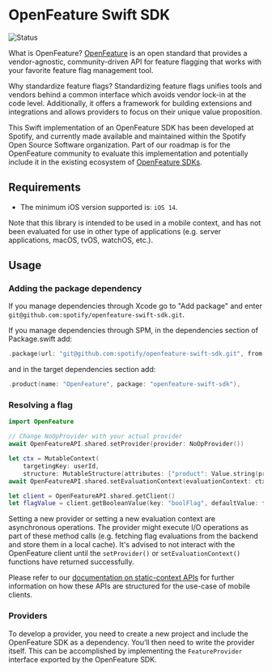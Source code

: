 # OpenFeature Swift SDK

![Status](https://img.shields.io/badge/lifecycle-alpha-a0c3d2.svg)

What is OpenFeature?
[OpenFeature][openfeature-website] is an open standard that provides a vendor-agnostic, community-driven API for feature flagging that works with your favorite feature flag management tool.

Why standardize feature flags?
Standardizing feature flags unifies tools and vendors behind a common interface which avoids vendor lock-in at the code level. Additionally, it offers a framework for building extensions and integrations and allows providers to focus on their unique value proposition.

This Swift implementation of an OpenFeature SDK has been developed at Spotify, and currently made available and maintained within the Spotify Open Source Software organization. Part of our roadmap is for the OpenFeature community to evaluate this implementation and potentially include it in the existing ecosystem of [OpenFeature SDKs][openfeature-sdks].

## Requirements

- The minimum iOS version supported is: `iOS 14`.

Note that this library is intended to be used in a mobile context, and has not been evaluated for use in other type of applications (e.g. server applications, macOS, tvOS, watchOS, etc.).

## Usage

### Adding the package dependency

If you manage dependencies through Xcode go to "Add package" and enter `git@github.com:spotify/openfeature-swift-sdk.git`.

If you manage dependencies through SPM, in the dependencies section of Package.swift add:
```swift
.package(url: "git@github.com:spotify/openfeature-swift-sdk.git", from: "0.2.3")
```

and in the target dependencies section add:
```swift
.product(name: "OpenFeature", package: "openfeature-swift-sdk"),
```

### Resolving a flag

```swift
import OpenFeature

// Change NoOpProvider with your actual provider
await OpenFeatureAPI.shared.setProvider(provider: NoOpProvider())

let ctx = MutableContext(
    targetingKey: userId,
    structure: MutableStructure(attributes: ["product": Value.string(productId)]))
await OpenFeatureAPI.shared.setEvaluationContext(evaluationContext: ctx)

let client = OpenFeatureAPI.shared.getClient()
let flagValue = client.getBooleanValue(key: "boolFlag", defaultValue: false)
```

Setting a new provider or setting a new evaluation context are asynchronous operations. The provider might execute I/O operations as part of these method calls (e.g. fetching flag evaluations from the backend and store them in a local cache). It's advised to not interact with the OpenFeature client until the `setProvider()` or `setEvaluationContext()` functions have returned successfully.

Please refer to our [documentation on static-context APIs](https://github.com/open-feature/spec/pull/171) for further information on how these APIs are structured for the use-case of mobile clients.

### Providers

To develop a provider, you need to create a new project and include the OpenFeature SDK as a dependency. You’ll then need to write the provider itself. This can be accomplished by implementing the `FeatureProvider` interface exported by the OpenFeature SDK.


[openfeature-website]: https://openfeature.dev
[openfeature-sdks]: https://openfeature.dev/docs/reference/technologies/
